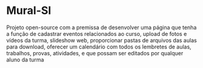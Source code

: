 # Mural-SI
 Projeto open-source com a premissa de desenvolver uma página que tenha a função de cadastrar eventos relacionados ao curso, upload de fotos e vídeos da turma, slideshow web, proporcionar pastas de arquivos das aulas para download, oferecer um calendário com todos os lembretes de aulas, trabalhos, provas, atividades, e que possam ser editados por qualquer aluno da turma

